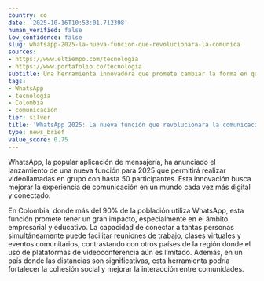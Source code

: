 ```yaml
---
country: co
date: '2025-10-16T10:53:01.712398'
human_verified: false
low_confidence: false
slug: whatsapp-2025-la-nueva-funcion-que-revolucionara-la-comunica
sources:
- https://www.eltiempo.com/tecnologia
- https://www.portafolio.co/tecnologia
subtitle: Una herramienta innovadora que promete cambiar la forma en que nos conectamos.
tags:
- WhatsApp
- tecnología
- Colombia
- comunicación
tier: silver
title: 'WhatsApp 2025: La nueva función que revolucionará la comunicación'
type: news_brief
value_score: 0.75
---
```


<p>WhatsApp, la popular aplicación de mensajería, ha anunciado el lanzamiento de una nueva función para 2025 que permitirá realizar videollamadas en grupo con hasta 50 participantes. Esta innovación busca mejorar la experiencia de comunicación en un mundo cada vez más digital y conectado.</p><p>En Colombia, donde más del 90% de la población utiliza WhatsApp, esta función promete tener un gran impacto, especialmente en el ámbito empresarial y educativo. La capacidad de conectar a tantas personas simultáneamente puede facilitar reuniones de trabajo, clases virtuales y eventos comunitarios, contrastando con otros países de la región donde el uso de plataformas de videoconferencia aún es limitado. Además, en un país donde las distancias son significativas, esta herramienta podría fortalecer la cohesión social y mejorar la interacción entre comunidades.</p>